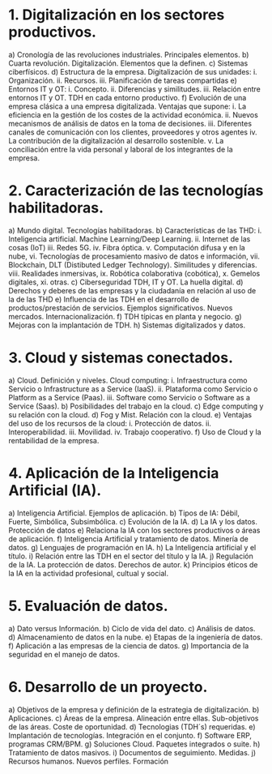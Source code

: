# 1. Digitalización en los sectores productivos.
a) Cronología de las revoluciones industriales. Principales elementos.
b) Cuarta revolución. Digitalización. Elementos que la definen.
c) Sistemas ciberfísicos.
d) Estructura de la empresa. Digitalización de sus unidades:
i. Organización.
ii. Recursos.
iii. Planificación de tareas compartidas
e) Entornos IT y OT:
i. Concepto.
ii. Diferencias y similitudes.
iii. Relación entre entornos IT y OT. TDH en cada entorno productivo.
f) Evolución de una empresa clásica a una empresa digitalizada. Ventajas que supone:
i. La eficiencia en la gestión de los costes de la actividad económica.
ii. Nuevos mecanismos de análisis de datos en la toma de decisiones.
iii. Diferentes canales de comunicación con los clientes, proveedores y otros
agentes
iv. La contribución de la digitalización al desarrollo sostenible.
v. La conciliación entre la vida personal y laboral de los integrantes de la empresa.

# 2. Caracterización de las tecnologías habilitadoras.
a) Mundo digital. Tecnologías habilitadoras.
b) Características de las THD:
i. Inteligencia artificial. Machine Learning/Deep Learning.
ii. Internet de las cosas (IoT)
iii. Redes 5G.
iv. Fibra óptica.
v. Computación difusa y en la nube,
vi. Tecnologías de procesamiento masivo de datos e información,
vii. Blockchain, DLT (Distibuted Ledger Technology). Similitudes y diferencias.
viii. Realidades inmersivas,
ix. Robótica colaborativa (cobótica),
x. Gemelos digitales,
xi. otras.
c) Ciberseguridad TDH, IT y OT. La huella digital.
d) Derechos y deberes de las empresas y la ciudadanía en relación al uso de la de las THD
e) Influencia de las TDH en el desarrollo de productos/prestación de servicios. Ejemplos
significativos. Nuevos mercados. Internacionalización.
f) TDH típicas en planta y negocio.
g) Mejoras con la implantación de TDH.
h) Sistemas digitalizados y datos.

# 3. Cloud y sistemas conectados.
a) Cloud. Definición y niveles. Cloud computing:
i. Infraestructura como Servicio o Infrastructure as a Service (IaaS).
ii. Plataforma como Servicio o Platform as a Service (Paas).
iii. Software como Servicio o Software as a Service (Saas).
b) Posibilidades del trabajo en la cloud.
c) Edge computing y su relación con la cloud.
d) Fog y Mist. Relación con la cloud.
e) Ventajas del uso de los recursos de la cloud:
i. Protección de datos.
ii. Interoperabilidad.
iii. Movilidad.
iv. Trabajo cooperativo.
f) Uso de Cloud y la rentabilidad de la empresa.

# 4. Aplicación de la Inteligencia Artificial (IA).
a) Inteligencia Artificial. Ejemplos de aplicación.
b) Tipos de IA: Débil, Fuerte, Simbólica, Subsimbólica.
c) Evolución de la IA.
d) La IA y los datos. Protección de datos
e) Relaciona la IA con los sectores productivos o áreas de aplicación.
f) Inteligencia Artificial y tratamiento de datos. Minería de datos.
g) Lenguajes de programación en IA.
h) La Inteligencia artificial y el título.
i) Relación entre las TDH en el sector del título y la IA.
j) Regulación de la IA. La protección de datos. Derechos de autor.
k) Principios éticos de la IA en la actividad profesional, cultual y social.

# 5. Evaluación de datos.
a) Dato versus Información.
b) Ciclo de vida del dato.
c) Análisis de datos.
d) Almacenamiento de datos en la nube.
e) Etapas de la ingeniería de datos.
f) Aplicación a las empresas de la ciencia de datos.
g) Importancia de la seguridad en el manejo de datos.

# 6. Desarrollo de un proyecto.
a) Objetivos de la empresa y definición de la estrategia de digitalización.
b) Aplicaciones.
c) Áreas de la empresa. Alineación entre ellas. Sub-objetivos de las áreas. Coste de
oportunidad.
d) Tecnologias (TDH´s) requeridas.
e) Implantación de tecnologías. Integración en el conjunto.
f) Software ERP, programas CRM/BPM.
g) Soluciones Cloud. Paquetes integrados o suite.
h) Tratamiento de datos masivos.
i) Documentos de seguimiento. Medidas.
j) Recursos humanos. Nuevos perfiles. Formación
